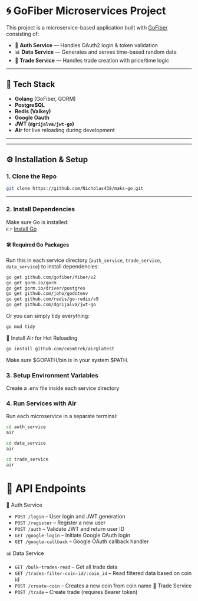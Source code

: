 # 🌀 GoFiber Microservices Project

This project is a microservice-based application built with [GoFiber](https://gofiber.io/) consisting of:

- 🔐 **Auth Service** — Handles OAuth2 login & token validation  
- 📊 **Data Service** — Generates and serves time-based random data  
- 💱 **Trade Service** — Handles trade creation with price/time logic  

---

## 🔧 Tech Stack

- **Golang** (GoFiber, GORM)
- **PostgreSQL**
- **Redis (Valkey)**
- **Google Oauth**
- **JWT (`dgrijalva/jwt-go`)**
- **Air** for live reloading during development
---



---

## ⚙️ Installation & Setup

### 1. Clone the Repo

```bash
git clone https://github.com/Nicholas438/maks-go.git
```

---

### 2. Install Dependencies

Make sure Go is installed:  
👉 [Install Go](https://go.dev/doc/install)

#### 🛠️ Required Go Packages

Run this in each service directory (`auth_service`, `trade_service`, `data_service`) to install dependencies:

```bash
go get github.com/gofiber/fiber/v2
go get gorm.io/gorm
go get gorm.io/driver/postgres
go get github.com/joho/godotenv
go get github.com/redis/go-redis/v9
go get github.com/dgrijalva/jwt-go
```

Or you can simply tidy everything:
```bash
go mod tidy
```
🔁 Install Air for Hot Reloading
```bash
go install github.com/cosmtrek/air@latest
```
Make sure $GOPATH/bin is in your system $PATH.

### 3. Setup Environment Variables
Create a .env file inside each service directory

### 4. Run Services with Air
Run each microservice in a separate terminal:
```bash
cd auth_service
air
```
```bash
cd data_service
air
```
```bash
cd trade_service
air
```

# 🧪 API Endpoints

🔐 Auth Service
- `POST /login` – User login and JWT generation
- `POST /register` – Register a new user
- `POST /auth` – Validate JWT and return user ID
- `GET /google-login` – Initiate Google OAuth login
- `GET /google-callback` – Google OAuth callback handler


📊 Data Service
- `GET /bulk-trades-read` – Get all trade data
- `GET /trades-filter-coin-id/:coin_id` – Read filtered data based on coin id
- `POST /create-coin` – Creates a new coin from coin name
💱 Trade Service
- `POST /trade` – Create trade (requires Bearer token)
